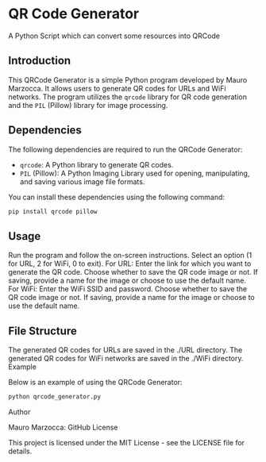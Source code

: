 # QR Code Generator

 A Python Script which can convert some resources into QRCode

## Introduction

This QRCode Generator is a simple Python program developed by Mauro Marzocca. It allows users to generate QR codes for URLs and WiFi networks. The program utilizes the `qrcode` library for QR code generation and the `PIL` (Pillow) library for image processing.

## Dependencies

The following dependencies are required to run the QRCode Generator:

- `qrcode`: A Python library to generate QR codes.
- `PIL` (Pillow): A Python Imaging Library used for opening, manipulating, and saving various image file formats.

You can install these dependencies using the following command:

```bash
pip install qrcode pillow
```

## Usage

Run the program and follow the on-screen instructions.
Select an option (1 for URL, 2 for WiFi, 0 to exit).
For URL:
Enter the link for which you want to generate the QR code.
Choose whether to save the QR code image or not.
If saving, provide a name for the image or choose to use the default name.
For WiFi:
Enter the WiFi SSID and password.
Choose whether to save the QR code image or not.
If saving, provide a name for the image or choose to use the default name.

## File Structure

The generated QR codes for URLs are saved in the ./URL directory.
The generated QR codes for WiFi networks are saved in the ./WiFi directory.
Example

Below is an example of using the QRCode Generator:

```bash
python qrcode_generator.py
```
Author

Mauro Marzocca: GitHub
License

This project is licensed under the MIT License - see the LICENSE file for details.
